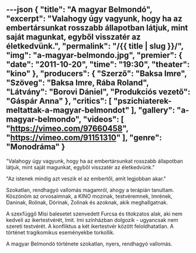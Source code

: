 ---json
{
    "title": "A magyar Belmondó",
    "excerpt": "Valahogy úgy vagyunk, hogy ha az embertársunkat rosszabb állapotban látjuk, mint saját magunkat, egyből visszatér az életkedvünk.",
    "permalink": "/{{ title | slug }}/",
    "img": "a-magyar-belmondo.jpg",
    "premier": {
        "date": "2011-10-20",
        "time": "19:30",
        "theater": "kino"
    },
    "producers": {
        "Szerző": "Baksa Imre",
        "Szöveg": "Baksa Imre, Rába Roland",
        "Látvány": "Borovi Dániel",
        "Produkciós vezető": "Gáspár Anna"
    },
    "critics": [
        "pszichiaterek-meltattak-a-magyar-belmondot"
    ],
    "gallery": "a-magyar-belmondo",
    "videos": [
        "https://vimeo.com/97660458",
        "https://vimeo.com/91151310"
    ],
    "genre": "Monodráma"
}
---

"Valahogy úgy vagyunk, hogy ha az embertársunkat rosszabb állapotban látjuk, mint saját magunkat, egyből visszatér az életkedvünk."

"Az istenek mindig azt veszik el az embertől, amit legjobban akar."

Szokatlan, rendhagyó vallomás magamról, ahogy a terápián tanultam. Köszönöm az orvosaimnak, a KINO mozinak, testvéremnek, Imrének, Daninak, Rolinak, Dórinak, Zolinak és azoknak, akik meghallgatnak.

A szexfüggő Misi balesetet szenvedett Furcsa és titokzatos alak, aki nem kedveli az ikertestvérét, Imit. Imi színházban dolgozik - ugyancsak nem szereti testvérét. A konfliktus a két ikertestvér között feloldhatatlan. A történet tragikomikus eseményekbe torkollik.

A magyar Belmondó története szokatlan, nyers, rendhagyó vallomás.